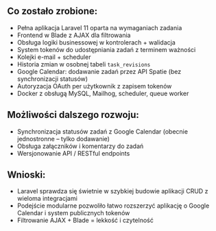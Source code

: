 ## Co zostało zrobione:

- Pełna aplikacja Laravel 11 oparta na wymaganiach zadania
- Frontend w Blade z AJAX dla filtrowania
- Obsługa logiki businessowej w kontrolerach + walidacja
- System tokenów do udostępniania zadań z terminem ważności
- Kolejki e-mail + scheduler
- Historia zmian w osobnej tabeli `task_revisions`
- Google Calendar: dodawanie zadań przez API Spatie (bez synchronizacji statusów)
- Autoryzacja OAuth per użytkownik z zapisem tokenów
- Docker z obsługą MySQL, Mailhog, scheduler, queue worker

## Możliwości dalszego rozwoju:
- Synchronizacja statusów zadań z Google Calendar (obecnie jednostronne – tylko dodawanie)
- Obsługa załączników i komentarzy do zadań
- Wersjonowanie API / RESTful endpoints

## Wnioski:
- Laravel sprawdza się świetnie w szybkiej budowie aplikacji CRUD z wieloma integracjami
- Podejście modularne pozwoliło łatwo rozszerzyć aplikację o Google Calendar i system publicznych tokenów
- Filtrowanie AJAX + Blade = lekkość i czytelność